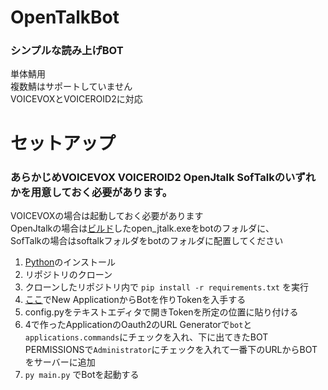 # OpenTalkBot
### シンプルな読み上げBOT  
単体鯖用  
複数鯖はサポートしていません  
VOICEVOXとVOICEROID2に対応    


# セットアップ
### あらかじめVOICEVOX VOICEROID2 OpenJtalk SofTalkのいずれかを用意しておく必要があります。
VOICEVOXの場合は起動しておく必要があります  
OpenJtalkの場合は[ビルド](https://qiita.com/spiderx_jp/items/c2800e79ee916dc1d9a3)したopen_jtalk.exeをbotのフォルダに、  
SofTalkの場合はsoftalkフォルダをbotのフォルダに配置してください
1. [Python](https://www.python.org/downloads/)のインストール
2. リポジトリのクローン
3. クローンしたリポジトリ内で ```pip install -r requirements.txt``` を実行
4. [ここ](https://discord.com/developers/applications)でNew ApplicationからBotを作りTokenを入手する
5. config.pyをテキストエディタで開きTokenを所定の位置に貼り付ける
6. 4で作ったApplicationのOauth2のURL Generatorで`bot`と`applications.commands`にチェックを入れ、下に出てきたBOT PERMISSIONSで`Administrator`にチェックを入れて一番下のURLからBOTをサーバーに追加
7. ```py main.py``` でBotを起動する